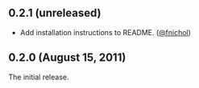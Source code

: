 ## 0.2.1 (unreleased)

* Add installation instructions to README. ([@fnichol][])


## 0.2.0 (August 15, 2011)

The initial release.

[@fnichol]: https://github.com/fnichol
